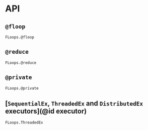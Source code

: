 # API

## `@floop`

```@docs
FLoops.@floop
```

## `@reduce`

```@docs
FLoops.@reduce
```

## `@private`

```@docs
FLoops.@private
```

## [`SequentialEx`, `ThreadedEx` and `DistributedEx` executors](@id executor)

```@docs
FLoops.ThreadedEx
```
